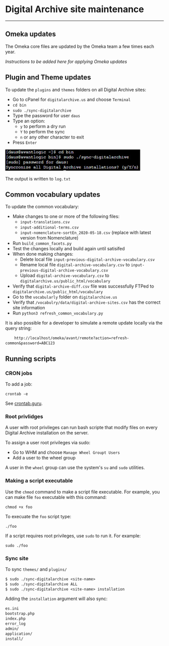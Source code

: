 # Digital Archive site maintenance

---

## Omeka updates

The Omeka core files are updated by the Omeka team a few times each year.

*Instructions to be added here for applying Omeka updates*

## Plugin and Theme updates

To update the `plugins` and `themes` folders on all Digital Archive sites:

-   Go to cPanel for `digitalarchive.us` and choose `Terminal`
-   `cd bin`
-   `sudo ./sync-digitalarchive`
-   Type the password for user `daus`
-   Type an option:
    -   `y` to perform a dry run
    -   `Y` to perform the sync
    -   `n` or any other character to exit
-   Press `Enter`

![run sync-digitalarchive](site-maintenance-1.jpg)

The output is written to `log.txt`

## Common vocabulary updates

To update the common vocabulary:

-   Make changes to one or more of the following files:
    -   `input-translations.csv`
    -   `input-additional-terms.csv`
    -   `input-nomenclature-sortEn_2020-05-18.csv` (replace with latest version from Nomenclature)
-   Run `build_common_facets.py`
-   Test the changes locally and build again until satisifed
-   When done making changes:
    -   Delete local file `input-previous-digital-archive-vocabulary.csv`
    -   Rename local file  `digital-archive-vocabulary.csv` to `input-previous-digital-archive-vocabulary.csv`
    -   Upload `digital-archive-vocabulary.csv` to `digitalarchive.us/public_html/vocabulary`
-   Verify that `digital-archive-diff.csv` file was successfully FTPed to `digitalarchive.us/public_html/vocabulary`
-   Go to the `vocabularly` folder on `digitalarchive.us`
-   Verify that `/vocabulry/data/digital-archive-sites.csv` has the correct site information
-   Run `python3 refresh_common_vocabulary.py`

It is also possible for a developer to simulate a remote update locally via the query string:

```
    http://localhost/omeka/avant/remote?action=refresh-common&password=ABC123
```

## Running scripts

### CRON jobs

To add a job:
```
crontab -e
```

See [crontab.guru](https://crontab.guru/).

### Root privlidges
A user with root privileges can run bash scripte that modify files on every Digital Archive installation on the server.

To assign a user root privileges via sudo:
-   Go to WHM and choose `Manage Wheel Groupt Users`
-   Add a user to the wheel group

A user in the `wheel` group can use the system's `su` and `sudo` utilities.

### Making a script executable
Use the `chmod` command to make a script file executable. For example, you can make file `foo` executable with this command:

```
chmod +x foo
```

To execuate the `foo` script type:

```
./foo
```

If a script requires root privileges, use `sudo` to run it. For example:

```
sudo ./foo
```

### Sync site

To sync `themes/` and `plugins/`

```
$ sudo ./sync-digitalarchive <site-name> 
$ sudo ./sync-digitalarchive ALL 
$ sudo ./sync-digitalarchive <site-name> installation
```

Adding the `installation` argument will also sync:
```
es.ini
bootstrap.php
index.php
error_log
admin/
application/
install/
```